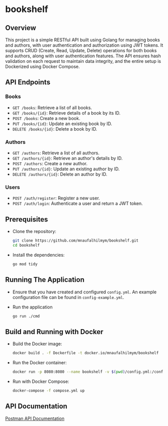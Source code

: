 # bookshelf

## Overview

This project is a simple RESTful API built using Golang for managing books and authors, with user authentication and authorization using JWT tokens. It supports CRUD (Create, Read, Update, Delete) operations for both books and authors, along with user authentication features. The API ensures hash validation on each request to maintain data integrity, and the entire setup is Dockerized using Docker Compose.

## API Endpoints

### Books

- `GET /books`: Retrieve a list of all books.
- `GET /books/{id}`: Retrieve details of a book by its ID.
- `POST /books`: Create a new book.
- `PUT /books/{id}`: Update an existing book by ID.
- `DELETE /books/{id}`: Delete a book by ID.

### Authors

- `GET /authors`: Retrieve a list of all authors.
- `GET /authors/{id}`: Retrieve an author's details by ID.
- `POST /authors`: Create a new author.
- `PUT /authors/{id}`: Update an existing author by ID.
- `DELETE /authors/{id}`: Delete an author by ID.

### Users

- `POST /auth/register`: Register a new user.
- `POST /auth/login`: Authenticate a user and return a JWT token.

## Prerequisites

- Clone the repository:

  ```bash
  git clone https://github.com/mnaufalhilmym/bookshelf.git
  cd bookshelf
  ```

- Install the dependencies:

  ```bash
  go mod tidy
  ```

## Running The Application

- Ensure that you have created and configured `config.yml`. An example configuration file can be found in `config-example.yml`.

- Run the application

  ```bash
  go run ./cmd
  ```

## Build and Running with Docker

- Build the Docker image:

  ```bash
  docker build . -f Dockerfile -t docker.io/mnaufalhilmym/bookshelf
  ```

- Run the Docker container:

  ```bash
  docker run -p 8080:8080 --name bookshelf -v $(pwd)/config.yml:/config.yml docker.io/mnaufalhilmym/bookshelf
  ```

- Run with Docker Compose:

  ```bash
  docker-compose -f compose.yml up
  ```

## API Documentation

[Postman API Documentation](bit.ly/bookshelf-api-docs)
